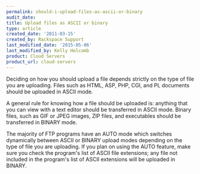 ```yaml
---
permalink: should-i-upload-files-as-ascii-or-binary
audit_date:
title: Upload files as ASCII or binary
type: article
created_date: '2011-03-15'
created_by: Rackspace Support
last_modified_date: '2015-05-06'
last_modified_by: Kelly Holcomb
product: Cloud Servers
product_url: cloud-servers
---
```


Deciding on how you should upload a file depends strictly on the type of
file you are uploading. Files such as HTML, ASP, PHP, CGI, and PL
documents should be uploaded in ASCII mode.

A general rule for knowing how a file should be uploaded is: anything
that you can view with a text editor should be transferred in ASCII
mode. Binary files, such as GIF or JPEG images, ZIP files, and
executables should be transferred in BINARY mode.

The majority of FTP programs have an AUTO mode which switches
dynamically between ASCII or BINARY upload modes depending on the type
of file you are uploading. If you plan on using the AUTO feature, make
sure you check the program's list of ASCII file extensions; any file not
included in the program's list of ASCII extensions will be uploaded in
BINARY.
